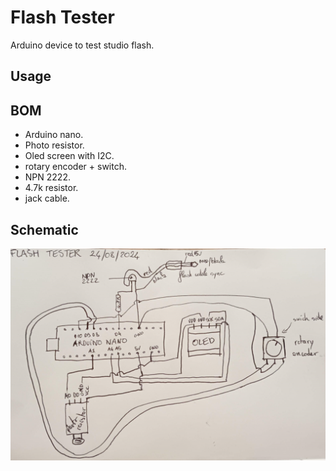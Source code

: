 # Flash Tester
Arduino device to test studio flash.

## Usage

## BOM
- Arduino nano.
- Photo resistor.
- Oled screen with I2C.
- rotary encoder + switch.
- NPN 2222.
- 4.7k resistor.
- jack cable.

## Schematic
![Draw of schematic](https://github.com/rataflo/flashTester/blob/main/doc/schematic.png)